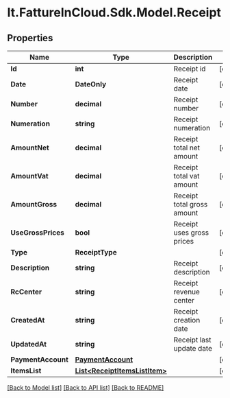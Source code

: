 # It.FattureInCloud.Sdk.Model.Receipt

## Properties

Name | Type | Description | Notes
------------ | ------------- | ------------- | -------------
**Id** | **int** | Receipt id | [optional] 
**Date** | **DateOnly** | Receipt date | [optional] 
**Number** | **decimal** | Receipt number | [optional] 
**Numeration** | **string** | Receipt numeration | [optional] 
**AmountNet** | **decimal** | Receipt total net amount | [optional] 
**AmountVat** | **decimal** | Receipt total vat amount | [optional] 
**AmountGross** | **decimal** | Receipt total gross amount | [optional] 
**UseGrossPrices** | **bool** | Receipt uses gross prices | [optional] 
**Type** | **ReceiptType** |  | [optional] 
**Description** | **string** | Receipt description | [optional] 
**RcCenter** | **string** | Receipt revenue center | [optional] 
**CreatedAt** | **string** | Receipt creation date | [optional] 
**UpdatedAt** | **string** | Receipt last update date | [optional] 
**PaymentAccount** | [**PaymentAccount**](PaymentAccount.md) |  | [optional] 
**ItemsList** | [**List&lt;ReceiptItemsListItem&gt;**](ReceiptItemsListItem.md) |  | [optional] 

[[Back to Model list]](../../README.md#documentation-for-models) [[Back to API list]](../../README.md#documentation-for-api-endpoints) [[Back to README]](../../README.md)

